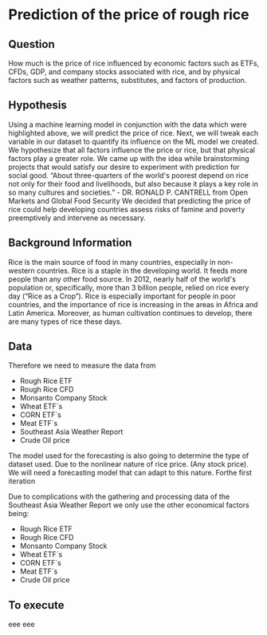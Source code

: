 # Prediction of the price of rough rice

<h2>Question </h2>
How much is the price of rice influenced by economic factors such as ETFs, CFDs, GDP, and company stocks associated with rice, and by physical factors such as weather patterns, substitutes, and factors of production.
<h2>Hypothesis</h2>
Using a machine learning model in conjunction with the data which were highlighted above, we will predict the price of rice. Next, we will tweak each variable in our dataset to quantify its influence on the ML model we created. We hypothesize that all factors influence the price or rice, but that physical factors play a greater role.
We came up with the idea while brainstorming projects that would satisfy our desire to experiment with prediction for social good. 
“About three-quarters of the world's poorest depend on rice not only for their food and livelihoods, but also because it plays a key role in so many cultures and societies.” - DR. RONALD P. CANTRELL from Open Markets and Global Food Security
We decided that predicting the price of rice could help developing countries assess risks of famine and poverty preemptively and intervene as necessary. 

<h2>Background Information</h2>
Rice is the main source of food in many countries, especially in non-western countries. 
Rice is a staple in the developing world. It feeds more people than any other food source. 
In 2012, nearly half of the world's population or, specifically, more than 3 billion people, relied on rice every day (“Rice as a Crop”). 
Rice is especially important for people in poor countries, and the importance of rice is increasing in the areas in Africa and Latin America. 
Moreover, as human cultivation continues to develop, there are many types of rice these days. 

<h2>Data</h2>


Therefore we need to measure the data from
  - Rough Rice ETF
  - Rough Rice CFD
  - Monsanto Company Stock
  - Wheat ETF´s
  - CORN ETF´s
  - Meat ETF´s
  - Southeast Asia Weather Report 
  - Crude Oil price

The model used for the forecasting is also going to determine the type of dataset used. Due to the nonlinear nature of rice price. (Any stock price). We will need a forecasting model that can adapt to this nature. 
Forthe first iteration

Due to complications with the gathering and processing data of the Southeast Asia Weather Report we only use the other economical factors being:

  - Rough Rice ETF
  - Rough Rice CFD
  - Monsanto Company Stock
  - Wheat ETF´s
  - CORN ETF´s
  - Meat ETF´s
  - Crude Oil price

<h2>To execute</h2>
eee
eee
